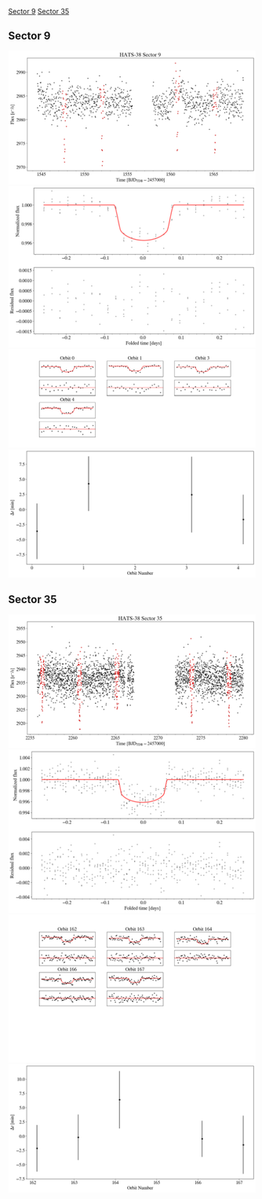 [Sector 9](#sector9)
[Sector 35](#sector35)

<a name = "sector9"></a>
## Sector 9
![alt text](/tt/HATS-38_Sector_9/HATS-38_Sector_9_a_TimeSeries.png)
![alt text](/tt/HATS-38_Sector_9/HATS-38_Sector_9_b_FoldedLightCurve.png)
![alt text](/tt/HATS-38_Sector_9/HATS-38_Sector_9_b_IndividualTransitsWithFit.png)
![alt text](/tt/HATS-38_Sector_9/HATS-38_Sector_9_c_TimingResiduals.png)

<a name = "sector35"></a>
## Sector 35
![alt text](/tt/HATS-38_Sector_35/HATS-38_Sector_35_a_TimeSeries.png)
![alt text](/tt/HATS-38_Sector_35/HATS-38_Sector_35_b_FoldedLightCurve.png)
![alt text](/tt/HATS-38_Sector_35/HATS-38_Sector_35_b_IndividualTransitsWithFit.png)
![alt text](/tt/HATS-38_Sector_35/HATS-38_Sector_35_c_TimingResiduals.png)

